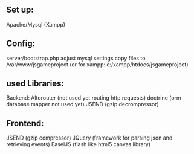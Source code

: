 ## Set up:
Apache/Mysql (Xampp)

## Config:
server/bootstrap.php adjust mysql settings
copy files to /var/www/jsgameproject (or for xampp: c:/xampp/htdocs/jsgameproject)

## used Libraries:
Backend:
Altorouter (not used yet routing http requests)
doctrine (orm database mapper not used yet)
JSEND (gzip decrompressor)

## Frontend:
JSEND (gzip compressor)
JQuery (framework for parsing json and retrieving events)
EaselJS (flash like html5 canvas library)
